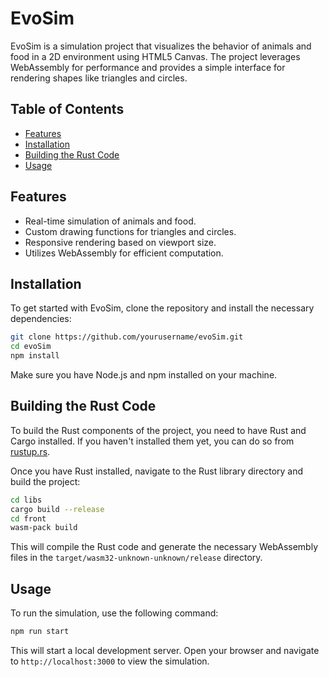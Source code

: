 # EvoSim

EvoSim is a simulation project that visualizes the behavior of animals and food in a 2D environment using HTML5 Canvas. The project leverages WebAssembly for performance and provides a simple interface for rendering shapes like triangles and circles.

## Table of Contents

- [Features](#features)
- [Installation](#installation)
- [Building the Rust Code](#building-the-rust-code)
- [Usage](#usage)
## Features

- Real-time simulation of animals and food.
- Custom drawing functions for triangles and circles.
- Responsive rendering based on viewport size.
- Utilizes WebAssembly for efficient computation.

## Installation

To get started with EvoSim, clone the repository and install the necessary dependencies:
```bash
git clone https://github.com/yourusername/evoSim.git
cd evoSim
npm install
```

Make sure you have Node.js and npm installed on your machine.

## Building the Rust Code

To build the Rust components of the project, you need to have Rust and Cargo installed. If you haven't installed them yet, you can do so from [rustup.rs](https://rustup.rs/).

Once you have Rust installed, navigate to the Rust library directory and build the project:

```bash
cd libs
cargo build --release
cd front
wasm-pack build
```

This will compile the Rust code and generate the necessary WebAssembly files in the `target/wasm32-unknown-unknown/release` directory.

## Usage

To run the simulation, use the following command:

```bash
npm run start
```

This will start a local development server. Open your browser and navigate to `http://localhost:3000` to view the simulation.